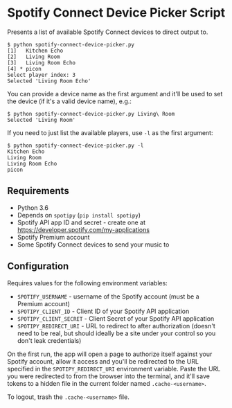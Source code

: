 # Spotify Connect Device Picker Script

Presents a list of available Spotify Connect devices to direct output to.

```
$ python spotify-connect-device-picker.py
[1]   Kitchen Echo
[2]   Living Room
[3]   Living Room Echo
[4] * picon
Select player index: 3
Selected 'Living Room Echo'
```

You can provide a device name as the first argument and it'll be used to set the device (if it's a valid device name), e.g.:

```
$ python spotify-connect-device-picker.py Living\ Room
Selected 'Living Room'
```

If you need to just list the available players, use `-l` as the first argument:

```
$ python spotify-connect-device-picker.py -l
Kitchen Echo
Living Room
Living Room Echo
picon
```

## Requirements

* Python 3.6 
* Depends on `spotipy` (`pip install spotipy`)
* Spotify API app ID and secret - create one at https://developer.spotify.com/my-applications
* Spotify Premium account
* Some Spotify Connect devices to send your music to

## Configuration
Requires values for the following environment variables:

* `SPOTIFY_USERNAME` - username of the Spotify account (must be a Premium account)
* `SPOTIPY_CLIENT_ID` - Client ID of your Spotify API application
* `SPOTIPY_CLIENT_SECRET` - Client Secret of your Spotify API application
* `SPOTIPY_REDIRECT_URI` - URL to redirect to after authorization (doesn't need to be real,
        but should ideally be a site under your control so you don't leak credentials)

On the first run, the app will open a page to authorize itself against your Spotify account, allow
it access and you'll be redirected to the URL specified in the `SPOTIPY_REDIRECT_URI`
environment variable. Paste the URL you were redirected to from the browser into the terminal, and it'll
save tokens to a hidden file in the current folder named `.cache-<username>`.

To logout, trash the `.cache-<username>` file.
